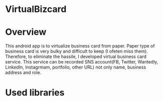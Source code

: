 # VirtualBizcard
# Overview
This android app is to virtualize business card from paper.
Paper type of business card is very bulky and difficult to keep (I ofeten miss them).
Therefore, to eliminate the hassile, I developed virtual business card service.
This service can be recorded SNS account(FB, Twitter, Wantedly, LinkedIn, Instagrmam, portfolio, other URL) not only name, business address and role.

# Used libraries
